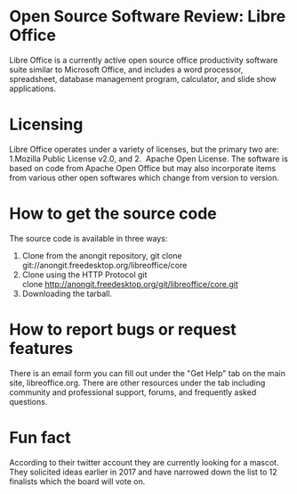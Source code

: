 # Open Source Software Review: Libre Office

Libre Office is a currently active open source office productivity software suite similar to Microsoft Office, and includes a word processor, spreadsheet, database management program, calculator, and slide show applications.

# Licensing
Libre Office operates under a variety of licenses, but the primary two are:
1.Mozilla Public License v2.0, and 2.
 Apache Open License. The software is based on code from Apache Open Office but may also incorporate items from various other open softwares which change from version to version.
# How to get the source code
The source code is available in three ways:
1. Clone from the anongit repository, git clone git://anongit.freedesktop.org/libreoffice/core
2. Clone using the HTTP Protocol git clone http://anongit.freedesktop.org/git/libreoffice/core.git 
3. Downloading the tarball.
# How to report bugs or request features
There is an email form you can fill out under the "Get Help" tab on the main site, libreoffice.org. There are other resources under the tab including community and professional support, forums, and frequently asked questions.
# Fun fact
According to their twitter account they are currently looking for a mascot. They solicited ideas earlier in 2017 and have narrowed down the list to 12 finalists which the board will vote on.



